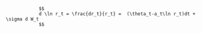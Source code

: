 
                $$
                d \ln r_t = \frac{dr_t}{r_t} =  (\theta_t-a_t\ln r_t)dt + \sigma d W_t
                $$